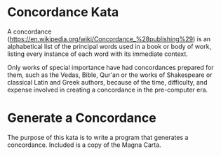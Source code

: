 # Concordance Kata

A concordance (https://en.wikipedia.org/wiki/Concordance_%28publishing%29) is an alphabetical list of the principal words used in a
 book or body of work, listing every instance of each word with its
  immediate context. 
  
  Only works of special importance have had 
  concordances prepared for them, such as the Vedas,
  Bible, Qur'an or the works of Shakespeare or classical Latin and
   Greek authors, because of the time, difficulty, and expense involved
    in creating a concordance in the pre-computer era.

# Generate a Concordance

The purpose of this kata is to write a program that generates a concordance.
Included is a copy of the Magna Carta.